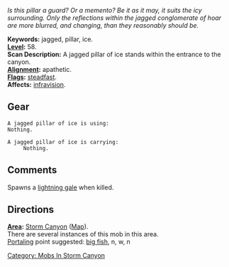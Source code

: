 *Is this pillar a guard? Or a memento? Be it as it may, it suits the icy
surrounding. Only the reflections within the jagged conglomerate of hoar
are more blurred, and changing, than they reasonably should be.*

**Keywords:** jagged, pillar, ice.  
**[Level](Level.md "wikilink"):** 58.  
**Scan Description:** A jagged pillar of ice stands within the entrance
to the canyon.  
**[Alignment](Alignment.md "wikilink"):** apathetic.  
**[Flags](:Category:_Mob_Types.md "wikilink"):**
[steadfast](Sentinel_Mobs.md "wikilink").  
**Affects:** [infravision](Infravision.md "wikilink").  

## Gear

`A jagged pillar of ice is using:`  
`Nothing.`

`A jagged pillar of ice is carrying:`  
`     Nothing.`

## Comments

Spawns a [lightning gale](Lightning_Gale.md "wikilink") when killed.

## Directions

**[Area](:Category:_Areas.md "wikilink"):** [Storm
Canyon](:Category:_Storm_Canyon.md "wikilink")
([Map](Storm_Canyon_Map.md "wikilink")).  
There are several instances of this mob in this area.  
[Portaling](Portal.md "wikilink") point suggested: [big
fish](Big_Fish_In_Cold_Water.md "wikilink"), n, w, n  

[Category: Mobs In Storm
Canyon](Category:_Mobs_In_Storm_Canyon "wikilink")
